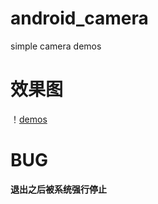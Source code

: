 # android_camera

simple camera demos

# 效果图

！[demos](http://images.cnitblog.com/blog/570208/201501/192156347509073.png)

# BUG

**退出之后被系统强行停止**